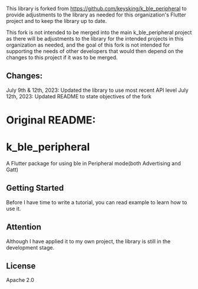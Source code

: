 This library is forked from https://github.com/keysking/k_ble_peripheral to provide adjustments to 
the library as needed for this organization's Flutter project and to keep the library up to date.

This fork is not intended to be merged into the main k_ble_peripheral project as there will be 
adjustments to the library for the intended projects in this organization as needed, and the goal 
of this fork is not intended for supporting the needs of other developers that would then depend on 
the changes to this project if it was to be merged.

## Changes:
July 9th & 12th, 2023: Updated the library to use most recent API level
July 12th, 2023: Updated README to state objectives of the fork

# Original README: 

# k_ble_peripheral

A Flutter package for using ble in Peripheral mode(both Advertising and Gatt)

## Getting Started

Before I have time to write a tutorial, you can read example to learn how to use it.

## Attention

Although I have applied it to my own project, the library is still in the development stage.

## License

Apache 2.0
